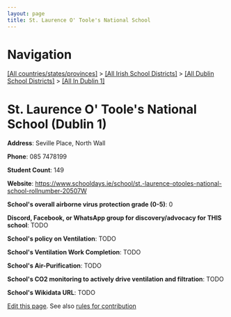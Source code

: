 ```yaml
---
layout: page
title: St. Laurence O' Toole's National School
---
```

# Navigation

[[All countries/states/provinces]](../../../..) > [[All Irish School Districts]](../../..) > [[All Dublin School Districts]](../..) > [[All In Dublin 1]](..)

# St. Laurence O' Toole's National School (Dublin 1)

**Address**: Seville Place, North Wall

**Phone**: 085 7478199

**Student Count**: 149

**Website**: <https://www.schooldays.ie/school/st.-laurence-otooles-national-school-rollnumber-20507W>

**School's overall airborne virus protection grade (0-5)**: 0

**Discord, Facebook, or WhatsApp group for discovery/advocacy for THIS school**: TODO

**School's policy on Ventilation**: TODO

**School's Ventilation Work Completion**: TODO

**School's Air-Purification**: TODO

**School's CO2 monitoring to actively drive ventilation and filtration**: TODO

**School's Wikidata URL**: TODO


[Edit this page](https://github.com/ventilate-schools/Ireland/edit/main/./Dublin_1/St._Laurence_O'_Toole's_National_School.md). See also [rules for contribution](../../../contribution-rules/)